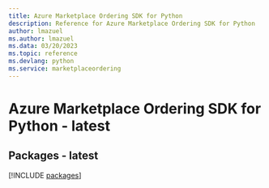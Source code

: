 ```yaml
---
title: Azure Marketplace Ordering SDK for Python
description: Reference for Azure Marketplace Ordering SDK for Python
author: lmazuel
ms.author: lmazuel
ms.data: 03/20/2023
ms.topic: reference
ms.devlang: python
ms.service: marketplaceordering
---
```

# Azure Marketplace Ordering SDK for Python - latest
## Packages - latest
[!INCLUDE [packages](marketplace-ordering-index.md)]